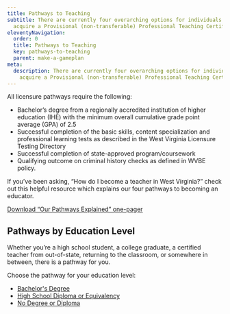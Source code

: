 ```yaml
---
title: Pathways to Teaching
subtitle: There are currently four overarching options for individuals to
  acquire a Provisional (non-transferable) Professional Teaching Certificate.
eleventyNavigation:
  order: 0
  title: Pathways to Teaching
  key: pathways-to-teaching
  parent: make-a-gameplan
meta:
  description: There are currently four overarching options for individuals to
    acquire a Provisional (non-transferable) Professional Teaching Certificate.
---
```

All licensure pathways require the following: 

* Bachelor’s degree from a regionally accredited institution of higher education (IHE) with the minimum overall cumulative grade point average (GPA) of 2.5 
* Successful completion of the basic skills, content specialization and professional learning tests as described in the West Virginia Licensure Testing Directory 
* Successful completion of state-approved program/coursework 
* Qualifying outcome on criminal history checks as defined in WVBE policy. 

If you’ve been asking, “How do I become a teacher in West Virginia?” check out this helpful resource which explains our four pathways to becoming an educator.

<a href="/static/files/Our Pathways Explained.pdf" class="btn">Download “Our Pathways Explained” one-pager</a>

## Pathways by Education Level

Whether you’re a high school student, a college graduate, a certified teacher from out-of-state, returning to the classroom, or somewhere in between, there is a pathway for you.

Choose the pathway for your education level:

* [Bachelor's Degree](/pathways-to-teaching/bachelors-degree/)
* [High School Diploma or Equivalency](/pathways-to-teaching/high-school-diploma-or-equivalency/)
* [No Degree or Diploma](/pathways-to-teaching/no-degree-or-diploma/)